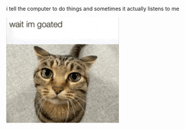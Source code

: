 i tell the computer to do things and sometimes it actually listens to me
<!--START_SECTION:update_image-->
<img src=https://raw.githubusercontent.com/sneakykestrel/sneakykestrel/main/.github/images/wait-im-goated.gif height="" width="300" align=left alt=kitty />
<!--END_SECTION:update_image-->

